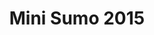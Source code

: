 ---
layout: project
title: Mini Sumo 2015
permalink: /projects/2015-minisumo/
image: /assets/images/projects/2015/project-minisumo.jpg
leaders: Brandon Contino, Quentin Torgerson, Jon Kenneson, and James Braza
isPrev: True
description: >
    <p>Mini Sumo won 1st Place in IEEE Region 2 SAC in 2015</p>
    <p>A sumo robot competition is a competition where two sumo robots go head to head in an attempt to push the other outside of the dojo.</p>
albumID: 72157666933540901
---